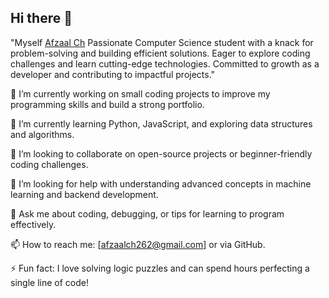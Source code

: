 ## Hi there 👋
"Myself [Afzaal Ch](https://linkedin.com/in/afzaalch) Passionate Computer Science student with a knack for problem-solving and building efficient solutions. Eager to explore coding challenges and learn cutting-edge technologies. Committed to growth as a developer and contributing to impactful projects."


🔭 I’m currently working on small coding projects to improve my programming skills and build a strong portfolio.

🌱 I’m currently learning Python, JavaScript, and exploring data structures and algorithms.

👯 I’m looking to collaborate on open-source projects or beginner-friendly coding challenges.

🤔 I’m looking for help with understanding advanced concepts in machine learning and backend development.

💬 Ask me about coding, debugging, or tips for learning to program effectively.

📫 How to reach me: [afzaalch262@gmail.com] or via GitHub.

⚡ Fun fact: I love solving logic puzzles and can spend hours perfecting a single line of code!
